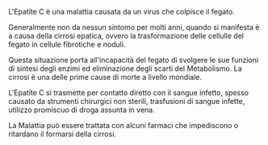 L'Epatite C è una malattia causata da un virus che colpisce il fegato.

Generalmente non da nessun sintomo per molti anni, quando si manifesta è a causa della cirrosi epatica, ovvero la trasformazione delle cellulle del fegato in cellule fibrotiche e noduli.

Questa situazione porta all'incapacità del fegato di svolgere le sue funzioni di sintesi degli enzimi ed eliminazione degli scarti del Metabolismo. La cirrosi è una delle prime cause di morte a livello mondiale.

L'Epatite C si trasmette per contatto diretto con il sangue infetto, spesso causato da strumenti chirurgici non sterili, trasfusioni di sangue infette, utilizzo promiscuo di droga assunta in vena.

La Malattia può essere trattata con alcuni farmaci che impediscono o ritardano il formarsi della cirrosi.